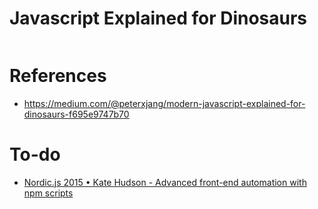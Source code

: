 # Javascript Explained for Dinosaurs

<p align="center">
  <img src="https://cdn-images-1.medium.com/max/500/1*H8PH-HaV43gZyBJz0mJHxA.png" alt="">
</p>

# References
- https://medium.com/@peterxjang/modern-javascript-explained-for-dinosaurs-f695e9747b70

# To-do
- [Nordic.js 2015 • Kate Hudson - Advanced front-end automation with npm scripts
](https://youtu.be/0RYETb9YVrk)
